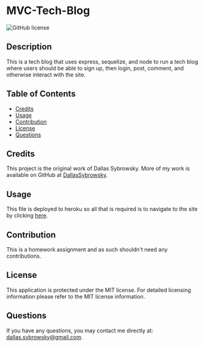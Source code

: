 
# MVC-Tech-Blog
![GitHub license](https://img.shields.io/badge/license-MIT-blue.svg)

## Description

This is a tech blog that uses express, sequelize, and node to run a tech blog where users should be able to sign up, then login, post, comment, and otherwise interact with the site.

## Table of Contents

- [Credits](#credits)
- [Usage](#usage)
- [Contribution](#contribution)
- [License](#license)
- [Questions](#questions)



## Credits

This project is the original work of Dallas Sybrowsky. More of my work is available on GitHub at [DallasSybrowsky](https://github.com/DallasSybrowsky).

## Usage

This file is deployed to heroku so all that is required is to navigate to the site by clicking [here](https://dsybr-tech-blog.herokuapp.com).

## Contribution

This is a homework assignment and as such shouldn't need any contributions.

## License

This application is protected under the MIT license. For detailed licensing information please refer to the MIT license information.

## Questions

If you have any questions, you may contact me directly at: dallas.sybrowsky@gmail.com.